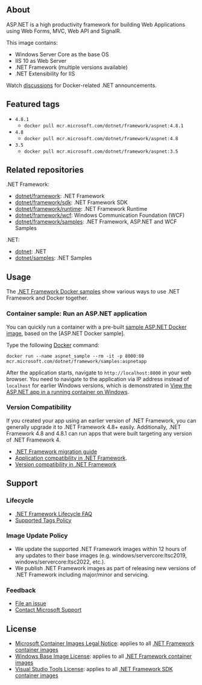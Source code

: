 ## About

ASP.NET is a high productivity framework for building Web Applications using Web Forms, MVC, Web API and SignalR.

This image contains:

* Windows Server Core as the base OS
* IIS 10 as Web Server
* .NET Framework (multiple versions available)
* .NET Extensibility for IIS

Watch [discussions](https://github.com/microsoft/dotnet-framework-docker/discussions/categories/announcements) for Docker-related .NET announcements.

## Featured tags

* `4.8.1`
  * `docker pull mcr.microsoft.com/dotnet/framework/aspnet:4.8.1`
* `4.8`
  * `docker pull mcr.microsoft.com/dotnet/framework/aspnet:4.8`
* `3.5`
  * `docker pull mcr.microsoft.com/dotnet/framework/aspnet:3.5`

## Related repositories

.NET Framework:

* [dotnet/framework](https://mcr.microsoft.com/catalog?search=dotnet/framework): .NET Framework
* [dotnet/framework/sdk](https://mcr.microsoft.com/product/dotnet/framework/sdk/about): .NET Framework SDK
* [dotnet/framework/runtime](https://mcr.microsoft.com/product/dotnet/framework/runtime/about): .NET Framework Runtime
* [dotnet/framework/wcf](https://mcr.microsoft.com/product/dotnet/framework/wcf/about): Windows Communication Foundation (WCF)
* [dotnet/framework/samples](https://mcr.microsoft.com/product/dotnet/framework/samples/about): .NET Framework, ASP.NET and WCF Samples

.NET:

* [dotnet](https://mcr.microsoft.com/catalog?search=dotnet): .NET
* [dotnet/samples](https://mcr.microsoft.com/product/dotnet/samples/about): .NET Samples

## Usage

The [.NET Framework Docker samples](https://github.com/microsoft/dotnet-framework-docker/blob/main/samples/README.md) show various ways to use .NET Framework and Docker together.

### Container sample: Run an ASP.NET application

You can quickly run a container with a pre-built [sample ASP.NET Docker image](https://mcr.microsoft.com/product/dotnet/framework/samples/about), based on the [ASP.NET Docker sample].

Type the following [Docker](https://www.docker.com/products/docker) command:

```console
docker run --name aspnet_sample --rm -it -p 8000:80 mcr.microsoft.com/dotnet/framework/samples:aspnetapp
```

After the application starts, navigate to `http://localhost:8000` in your web browser. You need to navigate to the application via IP address instead of `localhost` for earlier Windows versions, which is demonstrated in [View the ASP.NET app in a running container on Windows](https://github.com/microsoft/dotnet-framework-docker/blob/main/samples/aspnetapp/README.md#view-the-aspnet-app-in-a-running-container-on-windows).

### Version Compatibility

If you created your app using an earlier version of .NET Framework, you can generally upgrade it to .NET Framework 4.8+ easily.
Additionally, .NET Framework 4.8 and 4.8.1 can run apps that were built targeting any version of .NET Framework 4.

- [.NET Framework migration guide](https://learn.microsoft.com/en-us/dotnet/framework/migration-guide/)
- [Application compatibility in .NET Framework](https://learn.microsoft.com/dotnet/framework/migration-guide/application-compatibility).
- [Version compatibility in .NET Framework](https://learn.microsoft.com/dotnet/framework/migration-guide/version-compatibility)

## Support

### Lifecycle

* [.NET Framework Lifecycle FAQ](https://support.microsoft.com/help/17455/lifecycle-faq-net-framework)
* [Supported Tags Policy](https://github.com/microsoft/dotnet-framework-docker/blob/main/documentation/supported-tags.md)

### Image Update Policy

* We update the supported .NET Framework images within 12 hours of any updates to their base images (e.g. windows/servercore:ltsc2019, windows/servercore:ltsc2022, etc.).
* We publish .NET Framework images as part of releasing new versions of .NET Framework including major/minor and servicing.

### Feedback

* [File an issue](https://github.com/microsoft/dotnet-framework-docker/issues/new/choose)
* [Contact Microsoft Support](https://support.microsoft.com/contactus/)

## License

* [Microsoft Container Images Legal Notice](https://aka.ms/mcr/osslegalnotice): applies to all [.NET Framework container images](https://mcr.microsoft.com/catalog?search=dotnet/framework)
* [Windows Base Image License](https://learn.microsoft.com/virtualization/windowscontainers/images-eula): applies to all [.NET Framework container images](https://mcr.microsoft.com/catalog?search=dotnet/framework)
* [Visual Studio Tools License](https://visualstudio.microsoft.com/license-terms/mlt031519/): applies to all [.NET Framework SDK container images](https://mcr.microsoft.com/product/dotnet/framework/sdk/about)
